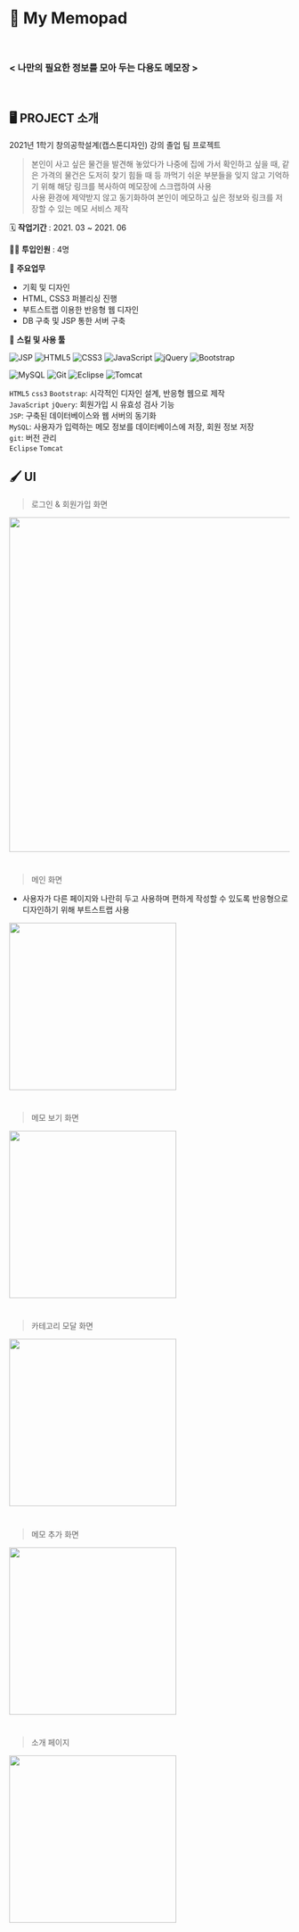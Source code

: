 # 📝 My Memopad
<br>

### < 나만의 필요한 정보를 모아 두는 다용도 메모장 >
<br>

## 🖥 PROJECT 소개

2021년 1학기 창의공학설계(캡스톤디자인) 강의 졸업 팀 프로젝트
> 본인이 사고 싶은 물건을 발견해 놓았다가 나중에 집에 가서 확인하고 싶을 때, 같은 가격의 물건은 도저히 찾기 힘들 때 등 까먹기 쉬운 부분들을 잊지 않고 기억하기 위해 해당 링크를 복사하여 메모장에 스크랩하여 사용  
사용 환경에 제약받지 않고 동기화하여 본인이 메모하고 싶은 정보와 링크를 저장할 수 있는 메모 서비스 제작

🗓️ **작업기간** : 2021. 03 ~ 2021. 06

👨‍💻 **투입인원** : 4명

📒 **주요업무**

-   기획 및 디자인
-   HTML, CSS3 퍼블리싱 진행
-   부트스트랩 이용한 반응형 웹 디자인
-   DB 구축 및 JSP 통한 서버 구축


🌱 **스킬 및 사용 툴**

![JSP](https://img.shields.io/badge/JSP-007396.svg?style=for-the-badge&logo=java&logoColor=white)
![HTML5](https://img.shields.io/badge/html5-%23E34F26.svg?style=for-the-badge&logo=html5&logoColor=white)
![CSS3](https://img.shields.io/badge/css3-%231572B6.svg?style=for-the-badge&logo=css3&logoColor=white)
![JavaScript](https://img.shields.io/badge/javascript-%23323330.svg?style=for-the-badge&logo=javascript&logoColor=%23F7DF1E)
![jQuery](https://img.shields.io/badge/jquery-%230769AD.svg?style=for-the-badge&logo=jquery&logoColor=white)
![Bootstrap](https://img.shields.io/badge/bootstrap-%23563D7C.svg?style=for-the-badge&logo=bootstrap&logoColor=white)

![MySQL](https://img.shields.io/badge/mysql-%2300f.svg?style=for-the-badge&logo=mysql&logoColor=white)
![Git](https://img.shields.io/badge/git-%23F05033.svg?style=for-the-badge&logo=git&logoColor=white)
![Eclipse](https://img.shields.io/badge/Eclipse-FE7A16.svg?style=for-the-badge&logo=Eclipse&logoColor=white)
![Tomcat](https://img.shields.io/badge/Tomcat-%232B2F33.svg?style=for-the-badge&logo=ApacheTomcat&logoColor=F8DC75)


`HTML5` `css3` `Bootstrap`: 시각적인 디자인 설계, 반응형 웹으로 제작  
`JavaScript` `jQuery`: 회원가입 시 유효성 검사 기능  
`JSP`: 구축된 데이터베이스와 웹 서버의 동기화  
`MySQL`: 사용자가 입력하는 메모 정보를 데이터베이스에 저장, 회원 정보 저장  
`git`: 버전 관리  
`Eclipse` `Tomcat`

## 🖌️ UI

>로그인 & 회원가입 화면

<img src="https://cdn.discordapp.com/attachments/838470575566880792/868908514704257044/image0.png" width="600px" />

#

>  메인 화면

- 사용자가 다른 페이지와 나란히 두고 사용하며 편하게 작성할 수 있도록 반응형으로 디자인하기 위해 부트스트랩 사용

<img src="https://s3.us-west-2.amazonaws.com/secure.notion-static.com/05bae759-c141-4f3f-9ea5-c8705b2a2e41/Untitled.png?X-Amz-Algorithm=AWS4-HMAC-SHA256&X-Amz-Credential=AKIAT73L2G45O3KS52Y5%2F20210725%2Fus-west-2%2Fs3%2Faws4_request&X-Amz-Date=20210725T170815Z&X-Amz-Expires=86400&X-Amz-Signature=28a7ca5a7cee7e87598866db1f8768923193ec8bcd6ac5a523c5860a5c997b67&X-Amz-SignedHeaders=host&response-content-disposition=filename%20%3D%22Untitled.png%22" width="300px" />

#

>  메모 보기 화면

<img src="https://s3.us-west-2.amazonaws.com/secure.notion-static.com/54bab6b9-78ea-4736-8331-a2508bf37dc2/Untitled.png?X-Amz-Algorithm=AWS4-HMAC-SHA256&X-Amz-Credential=AKIAT73L2G45O3KS52Y5%2F20210725%2Fus-west-2%2Fs3%2Faws4_request&X-Amz-Date=20210725T170846Z&X-Amz-Expires=86400&X-Amz-Signature=337407556bd25fa7f9b4cc345b1356b292b1ea87dbbf4486b4602ea1b84ce752&X-Amz-SignedHeaders=host&response-content-disposition=filename%20%3D%22Untitled.png%22" width="300px" />

#

> 카테고리 모달 화면

<img src="https://s3.us-west-2.amazonaws.com/secure.notion-static.com/a91749f9-ef5e-4514-b0b2-41d25e477708/Untitled.png?X-Amz-Algorithm=AWS4-HMAC-SHA256&X-Amz-Credential=AKIAT73L2G45O3KS52Y5%2F20210725%2Fus-west-2%2Fs3%2Faws4_request&X-Amz-Date=20210725T170918Z&X-Amz-Expires=86400&X-Amz-Signature=61a2ea0e9295c5040f079e72e45f9399842529809910d85c544202694fe2b274&X-Amz-SignedHeaders=host&response-content-disposition=filename%20%3D%22Untitled.png%22" width="300px" />

#

>  메모 추가 화면

<img src="https://s3.us-west-2.amazonaws.com/secure.notion-static.com/f2591cb3-520c-40e3-a873-e5ecd51f53e6/Untitled.png?X-Amz-Algorithm=AWS4-HMAC-SHA256&X-Amz-Credential=AKIAT73L2G45O3KS52Y5%2F20210725%2Fus-west-2%2Fs3%2Faws4_request&X-Amz-Date=20210725T170943Z&X-Amz-Expires=86400&X-Amz-Signature=ea493ccc9e71c59f8f4a68258be662bc19a223c513ea9c8694911b7782515e7c&X-Amz-SignedHeaders=host&response-content-disposition=filename%20%3D%22Untitled.png%22" width="300px" />

#

>   소개 페이지

<img src="https://s3.us-west-2.amazonaws.com/secure.notion-static.com/996af592-2f14-456f-90a0-9fe9c86b282d/Untitled.png?X-Amz-Algorithm=AWS4-HMAC-SHA256&X-Amz-Credential=AKIAT73L2G45O3KS52Y5%2F20210728%2Fus-west-2%2Fs3%2Faws4_request&X-Amz-Date=20210728T183824Z&X-Amz-Expires=86400&X-Amz-Signature=c3496ac637f0eae79e09088fbc1744a099ddf68550de4cafac7913673d393911&X-Amz-SignedHeaders=host&response-content-disposition=filename%20%3D%22Untitled.png%22" width="300px" />
